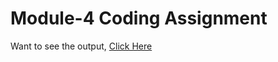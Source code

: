 # Module-4 Coding Assignment

Want to see the output, [Click Here](https://aakankshaarani96.github.io/HTML-CSS-and-Javascript-for-Web-Developers/Module-4/index.html)
